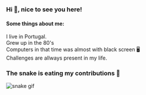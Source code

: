 ### Hi 👋, nice to see you here!

#### Some things about me:
I live in Portugal. </br>
Grew up in the 80's </br>
Computers in that time was almost with black screen 🖥️</br>
Challenges are allways present in my life.

<!--
**Tnunesguarda/Tnunesguarda** is a ✨ _special_ ✨ repository because its `README.md` (this file) appears on your GitHub profile.

Here are some ideas to get you started:

- 🔭 I’m currently working on ...
- 🌱 I’m currently learning ...
- 👯 I’m looking to collaborate on ...
- 🤔 I’m looking for help with ...
- 💬 Ask me about ...
- 📫 How to reach me: ...
- 😄 Pronouns: ...
- ⚡ Fun fact: ...
-->

### The snake is eating my contributions 🤭
![snake gif](https://github.com/tnunesguarda/tnunesguarda/blob/output/github-contribution-grid-snake.gif)
